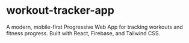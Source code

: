 # workout-tracker-app
A modern, mobile-first Progressive Web App for tracking workouts and fitness progress. Built with React, Firebase, and Tailwind CSS.
